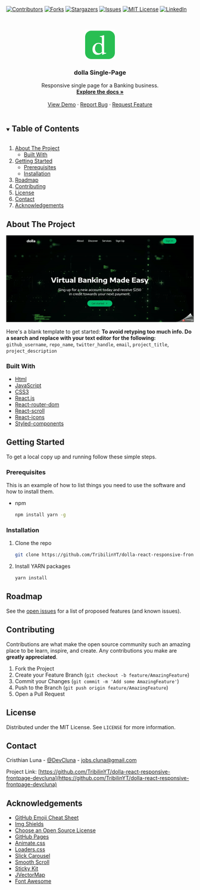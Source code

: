 <!--
*** Thanks for checking out the Best-README-Template. If you have a suggestion
*** that would make this better, please fork the repo and create a pull request
*** or simply open an issue with the tag "enhancement".
*** Thanks again! Now go create something AMAZING! :D
***
***
***
*** To avoid retyping too much info. Do a search and replace for the following:
*** github_username, repo_name, twitter_handle, email, project_title, project_description
-->



<!-- PROJECT SHIELDS -->
<!--
*** I'm using markdown "reference style" links for readability.
*** Reference links are enclosed in brackets [ ] instead of parentheses ( ).
*** See the bottom of this document for the declaration of the reference variables
*** for contributors-url, forks-url, etc. This is an optional, concise syntax you may use.
*** https://www.markdownguide.org/basic-syntax/#reference-style-links
-->
[![Contributors][contributors-shield]][contributors-url]
[![Forks][forks-shield]][forks-url]
[![Stargazers][stars-shield]][stars-url]
[![Issues][issues-shield]][issues-url]
[![MIT License][license-shield]][license-url]
[![LinkedIn][linkedin-shield]][linkedin-url]



<!-- PROJECT LOGO -->
<br />
<p align="center">
  <a href="https://github.com/TribilinYT/dolla-react-responsive-frontpage-devcluna">
    <img src="/src/images/icon.svg" alt="Logo" width="80" height="80">
  </a>

  <h3 align="center">dolla Single-Page</h3>

  <p align="center">
    Responsive single page for a Banking business.
    <br />
    <a href="https://github.com/TribilinYT/dolla-react-responsive-frontpage-devcluna"><strong>Explore the docs »</strong></a>
    <br />
    <br />
    <a href="https://github.com/github_username/repo_name">View Demo</a>
    ·
    <a href="https://github.com/TribilinYT/dolla-react-responsive-frontpage-devcluna/issues">Report Bug</a>
    ·
    <a href="https://github.com/TribilinYT/dolla-react-responsive-frontpage-devcluna/issues">Request Feature</a>
  </p>
</p>



<!-- TABLE OF CONTENTS -->
<details open="open">
  <summary><h2 style="display: inline-block">Table of Contents</h2></summary>
  <ol>
    <li>
      <a href="#about-the-project">About The Project</a>
      <ul>
        <li><a href="#built-with">Built With</a></li>
      </ul>
    </li>
    <li>
      <a href="#getting-started">Getting Started</a>
      <ul>
        <li><a href="#prerequisites">Prerequisites</a></li>
        <li><a href="#installation">Installation</a></li>
      </ul>
    </li>
    <li><a href="#roadmap">Roadmap</a></li>
    <li><a href="#contributing">Contributing</a></li>
    <li><a href="#license">License</a></li>
    <li><a href="#contact">Contact</a></li>
    <li><a href="#acknowledgements">Acknowledgements</a></li>
  </ol>
</details>



<!-- ABOUT THE PROJECT -->
## About The Project

[![dolla Home-Page][product-screenshot]](https://example.com)

Here's a blank template to get started:
**To avoid retyping too much info. Do a search and replace with your text editor for the following:**
`github_username`, `repo_name`, `twitter_handle`, `email`, `project_title`, `project_description`


### Built With

* [Html](https://devdocs.io/html/)
* [JavaScript](https://developer.mozilla.org/es/docs/Web/JavaScript)
* [CSS3](https://developer.mozilla.org/es/docs/Web/CSS)
* [React.js](https://es.reactjs.org/docs/getting-started.html)
* [React-router-dom](https://yarnpkg.com/package/react-router-dom)
* [React-scroll](https://yarnpkg.com/package/react-scroll)
* [React-icons](https://yarnpkg.com/package/react-icons)
* [Styled-components](https://yarnpkg.com/package/styled-components)




<!-- GETTING STARTED -->
## Getting Started

To get a local copy up and running follow these simple steps.

### Prerequisites

This is an example of how to list things you need to use the software and how to install them.
* npm
  ```sh
  npm install yarn -g
  ```

### Installation

1. Clone the repo
   ```sh
   git clone https://github.com/TribilinYT/dolla-react-responsive-frontpage-devcluna
   ```
2. Install YARN packages
   ```sh
   yarn install
   ```



<!-- ROADMAP -->
## Roadmap

See the [open issues](https://github.com/TribilinYT/dolla-react-responsive-frontpage-devcluna) for a list of proposed features (and known issues).



<!-- CONTRIBUTING -->
## Contributing

Contributions are what make the open source community such an amazing place to be learn, inspire, and create. Any contributions you make are **greatly appreciated**.

1. Fork the Project
2. Create your Feature Branch (`git checkout -b feature/AmazingFeature`)
3. Commit your Changes (`git commit -m 'Add some AmazingFeature'`)
4. Push to the Branch (`git push origin feature/AmazingFeature`)
5. Open a Pull Request



<!-- LICENSE -->
## License

Distributed under the MIT License. See `LICENSE` for more information.



<!-- CONTACT -->
## Contact

Cristhian Luna - [@DevCluna](https://twitter.com/DevCLuna) - jobs.cluna@gmail.com

Project Link: [https://github.com/TribilinYT/dolla-react-responsive-frontpage-devcluna](https://github.com/TribilinYT/dolla-react-responsive-frontpage-devcluna)



<!-- ACKNOWLEDGEMENTS -->
## Acknowledgements

* [GitHub Emoji Cheat Sheet](https://www.webpagefx.com/tools/emoji-cheat-sheet)
* [Img Shields](https://shields.io)
* [Choose an Open Source License](https://choosealicense.com)
* [GitHub Pages](https://pages.github.com)
* [Animate.css](https://daneden.github.io/animate.css)
* [Loaders.css](https://connoratherton.com/loaders)
* [Slick Carousel](https://kenwheeler.github.io/slick)
* [Smooth Scroll](https://github.com/cferdinandi/smooth-scroll)
* [Sticky Kit](http://leafo.net/sticky-kit)
* [JVectorMap](http://jvectormap.com)
* [Font Awesome](https://fontawesome.com)





<!-- MARKDOWN LINKS & IMAGES -->
<!-- https://www.markdownguide.org/basic-syntax/#reference-style-links -->
[contributors-shield]: https://img.shields.io/github/contributors/TribilinYT/dolla-react-responsive-frontpage-devcluna.svg?style=for-the-badge
[contributors-url]: https://github.com/TribilinYT/dolla-react-responsive-frontpage-devcluna/graphs/contributors

[forks-shield]: https://img.shields.io/github/forks/TribilinYT/dolla-react-responsive-frontpage-devcluna.svg?style=for-the-badge
[forks-url]: https://github.com/TribilinYT/dolla-react-responsive-frontpage-devcluna/network/members

[stars-shield]: https://img.shields.io/github/stars/TribilinYT/dolla-react-responsive-frontpage-devcluna.svg?style=for-the-badge
[stars-url]: https://github.com/TribilinYT/dolla-react-responsive-frontpage-devcluna/stargazers

[issues-shield]: https://img.shields.io/github/issues/TribilinYT/dolla-react-responsive-frontpage-devcluna.svg?style=for-the-badge
[issues-url]: https://github.com/tribilinYT/dolla-react-responsive-frontpage-devcluna/issues

[license-shield]: https://img.shields.io/github/license/TribilinYT/dolla-react-responsive-frontpage-devcluna.svg?style=for-the-badge
[license-url]: https://github.com/TribilinYT/dolla-react-responsive-frontpage-devcluna/blob/master/LICENSE.txt

[linkedin-shield]: https://img.shields.io/badge/-LinkedIn-black.svg?style=for-the-badge&logo=linkedin&colorB=555
[linkedin-url]: https://linkedin.com/in/cluna1997/

[product-screenshot]: src/images/homepage.gif
